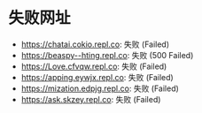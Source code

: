 # 失败网址
- https://chatai.cokio.repl.co: 失败 (Failed)
- https://beaspy--hting.repl.co: 失败 (500
Failed)
- https://Love.cfvqw.repl.co: 失败 (Failed)
- https://apping.eywjx.repl.co: 失败 (Failed)
- https://mization.edpjg.repl.co: 失败 (Failed)
- https://ask.skzey.repl.co: 失败 (Failed)
